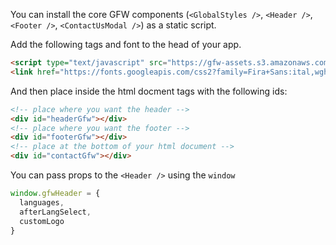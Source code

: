 
You can install the core GFW components (`<GlobalStyles />`, `<Header />`, `<Footer />`, `<ContactUsModal />`) as a static script.

Add the following tags and font to the head of your app.

```html
<script type="text/javascript" src="https://gfw-assets.s3.amazonaws.com/static/gfw-assets.latest.js" preconnect></script>
<link href="https://fonts.googleapis.com/css2?family=Fira+Sans:ital,wght@0,300;0,400;0,500;0,600;1,300;1,400;1,500;1,600&display=swap" rel="stylesheet">
```

And then place inside the html docment tags with the following ids:

```html
<!-- place where you want the header -->
<div id="headerGfw"></div>
<!-- place where you want the footer -->
<div id="footerGfw"></div>
<!-- place at the bottom of your html document -->
<div id="contactGfw"></div>
```

You can pass props to the `<Header />` using the `window`

```js static
window.gfwHeader = {
  languages,
  afterLangSelect,
  customLogo
}
```
